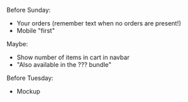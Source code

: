Before Sunday:
- Your orders (remember text when no orders are present!)
- Mobile "first"

Maybe:
- Show number of items in cart in navbar
- "Also available in the ??? bundle"

Before Tuesday:
- Mockup
